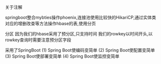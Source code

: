 关于注解



springboot整合mybties操作phoenix,连接池使用比较快的HikariCP,通过实体类对应的增删改查等方法操作hbase的表,使用分页

分区
因为我们的hbase采用了预分区,只支持时间
我们的rowkey以时间开头,以rowkey查询时需要注意预分区字段



采用了SpringBoot
(1) Spring Boot使编码变简单
(2) Spring Boot使配置变简单
(3) Spring Boot使部署变简单
(4) Spring Boot使监控变简单



